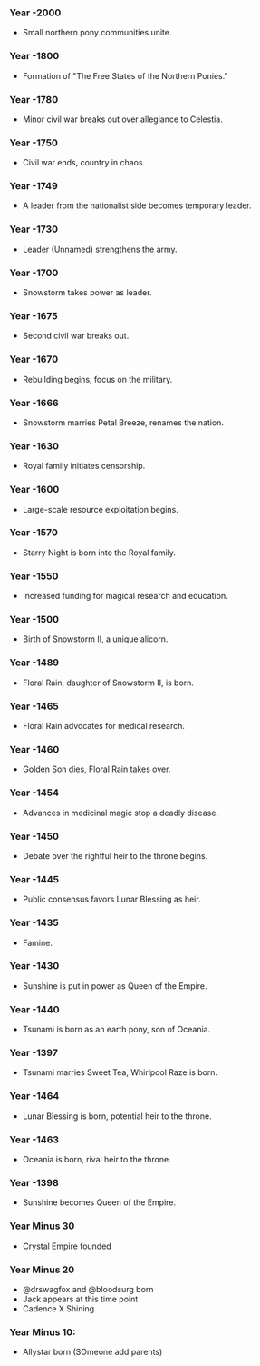 


### Year -2000
- Small northern pony communities unite.

### Year -1800
- Formation of "The Free States of the Northern Ponies."

### Year -1780
- Minor civil war breaks out over allegiance to Celestia.

### Year -1750
- Civil war ends, country in chaos.

### Year -1749
- A leader from the nationalist side becomes temporary leader.

### Year -1730
- Leader (Unnamed) strengthens the army.

### Year -1700
- Snowstorm takes power as leader.

### Year -1675
- Second civil war breaks out.

### Year -1670
- Rebuilding begins, focus on the military.

### Year -1666
- Snowstorm marries Petal Breeze, renames the nation.

### Year -1630
- Royal family initiates censorship.

### Year -1600
- Large-scale resource exploitation begins.

### Year -1570
- Starry Night is born into the Royal family.

### Year -1550
- Increased funding for magical research and education.

### Year -1500
- Birth of Snowstorm II, a unique alicorn.

### Year -1489
- Floral Rain, daughter of Snowstorm II, is born.

### Year -1465
- Floral Rain advocates for medical research.

### Year -1460
- Golden Son dies, Floral Rain takes over.

### Year -1454
- Advances in medicinal magic stop a deadly disease.

### Year -1450
- Debate over the rightful heir to the throne begins.

### Year -1445
- Public consensus favors Lunar Blessing as heir.

### Year -1435
- Famine.

### Year -1430
- Sunshine is put in power as Queen of the Empire.

### Year -1440
- Tsunami is born as an earth pony, son of Oceania.

### Year -1397
- Tsunami marries Sweet Tea, Whirlpool Raze is born.

### Year -1464
- Lunar Blessing is born, potential heir to the throne.

### Year -1463
- Oceania is born, rival heir to the throne.

### Year -1398
- Sunshine becomes Queen of the Empire.


### Year Minus 30

- Crystal Empire founded

### Year Minus 20

- @drswagfox and @bloodsurg born
- Jack appears at this time point
- Cadence X Shining
### Year Minus 10:
- Allystar born (SOmeone add parents)
